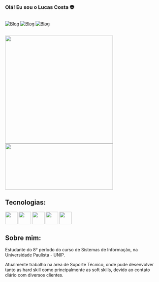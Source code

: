 ### Olá! Eu sou o Lucas Costa 👽

##

[![Blog](https://img.shields.io/badge/GitHub-100000?style=for-the-badge&logo=github&logoColor=white)](https://github.com/lucascosta-p)
[![Blog](https://img.shields.io/badge/Instagram-E4405F?style=for-the-badge&logo=instagram&logoColor=white)](https://www.instagram.com/olucks_/)
[![Blog](https://img.shields.io/badge/Spotify-1ED760?&style=for-the-badge&logo=spotify&logoColor=white)](https://open.spotify.com/user/lucaspaulo.silvacosta10)


##

<div style="align=center">
        <img  width=350px src="https://github-readme-stats.vercel.app/api?username=lucascosta-p&show_icons=true&theme=dark">
        <img  height=149px width=350px src="https://github-readme-stats.vercel.app/api/top-langs?username=lucascosta-p&layout=compact&hide_progress=true&langs_count=8&card_width=100&theme=dark">

</div>

## Tecnologias:
<div>
    <img height=40px src="https://cdn.jsdelivr.net/gh/devicons/devicon@latest/icons/html5/html5-original.svg" />
    <img height=40px src="https://cdn.jsdelivr.net/gh/devicons/devicon@latest/icons/css3/css3-original.svg" />
    <img height=40px src="https://cdn.jsdelivr.net/gh/devicons/devicon@latest/icons/java/java-original-wordmark.svg" />
    <img height=40px src="https://cdn.jsdelivr.net/gh/devicons/devicon@latest/icons/python/python-original-wordmark.svg" />
    <img height=40px src="https://cdn.jsdelivr.net/gh/devicons/devicon@latest/icons/mysql/mysql-original-wordmark.svg" />
</div>

## Sobre mim:
<p style="color:">Estudante do 8° período do curso de Sistemas de Informação, na Universidade Paulista - UNIP.</p>
<p style="color:">Atualmente trabalho na área de Suporte Técnico, onde pude desenvolver tanto as hard skill como principalmente as soft skills, devido ao contato diário com diversos clientes.</p>

##

